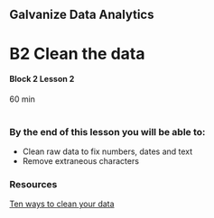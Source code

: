 ## Galvanize Data Analytics
# B2 Clean the data
#### Block 2 Lesson 2

60 min
<br>
<br>
### By the end of this lesson you will be able to:
* Clean raw data to fix numbers, dates and text
* Remove extraneous characters


### Resources
[Ten ways to clean your data](https://support.office.com/en-us/article/top-ten-ways-to-clean-your-data-2844b620-677c-47a7-ac3e-c2e157d1db19)



